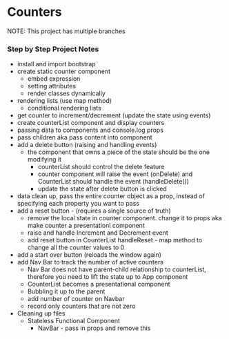 # Counters

NOTE: This project has multiple branches

### Step by Step Project Notes

- install and import bootstrap
- create static counter component
  - embed expression
  - setting attributes
  - render classes dynamically
- rendering lists (use map method)
  - conditional rendering lists
- get counter to increment/decrement (update the state using events)
- create counterList component and display counters
- passing data to components and console.log props
- pass children aka pass content into component
- add a delete button (raising and handling events)
  - the component that owns a piece of the state should be the one modifying it
    - counterList should control the delete feature
    - counter component will raise the event (onDelete) and CounterList should handle the event (handleDelete())
    - update the state after delete button is clicked
- data clean up, pass the entire counter object as a prop, instead of specifying each property you want to pass
- add a reset button - (requires a single source of truth)
  - remove the local state in counter component. change it to props aka make counter a presentationl component
  - raise and handle Increment and Decrement event
  - add reset button in CounterList handleReset - map method to change all the counter values to 0
- add a start over button (reloads the window again)
- add Nav Bar to track the number of active counters
  - Nav Bar does not have parent-child relationship to counterList, therefore you need to lift the state up to App component
  - CounterList becomes a presentational component
  - Bubbling it up to the parent
  - add number of counter on Navbar
  - record only counters that are not zero
- Cleaning up files
  - Stateless Functional Component
    - NavBar - pass in props and remove this
